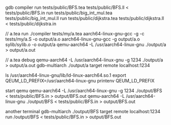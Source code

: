 gdb compiler
run tests/public/BFS.tea tests/public/BFS.ll < tests/public/BFS.in
run tests/public/big_int_mul.tea tests/public/big_int_mul.ll
run tests/public/dijkstra.tea tests/public/dijkstra.ll < tests/public/dijkstra.in

// a.tea run
./compiler tests/my/a.tea
aarch64-linux-gnu-gcc -g -c tests/my/a.S -o output/a.o
aarch64-linux-gnu-gcc -g output/a.o sylib/sylib.o -o output/a
qemu-aarch64 -L /usr/aarch64-linux-gnu ./output/a > output/a.out

// a.tea debug
qemu-aarch64 -L /usr/aarch64-linux-gnu -g 1234 ./output/a > output/a.out
gdb-multiarch ./output/a
target remote localhost:1234



ls /usr/aarch64-linux-gnu/lib/ld-linux-aarch64.so.1
export QEUM_LD_PREFIX=/usr/aarch64-linux-gnu
printenv QEUM_LD_PREFIX

start qemu
qemu-aarch64 -L /usr/aarch64-linux-gnu -g 1234 ./output/BFS < tests/public/BFS.in > output/BFS.out
qemu-aarch64 -L /usr/aarch64-linux-gnu ./output/BFS < tests/public/BFS.in > output/BFS.out



another terminal
gdb-multiarch ./output/BFS
target remote localhost:1234
run /output/BFS < tests/public/BFS.in > output/BFS.out